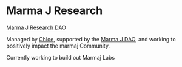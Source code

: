 # Marma J Research

[Marma J Research DAO](https://app.astrodao.com/dao/marmaj-research.sputnik-dao.near)

Managed by [Chloe](https://www.marmaj.org/chloe), supported by the [Marma J DAO](https://marmaj.org/dao/), and working to positively impact the marmaj Community.

Currently working to build out Marmaj Labs
